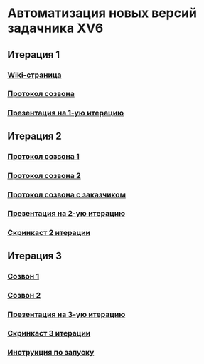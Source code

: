 # Автоматизация новых версий задачника XV6
## Итерация 1
### [Wiki-страница](https://github.com/moevm/mse1h2025-xv6/wiki)
### [Протокол созвона](https://github.com/moevm/mse1h2025-xv6/wiki/%D0%9F%D1%80%D0%BE%D1%82%D0%BE%D0%BA%D0%BE%D0%BB%D1%8B-%D1%81%D0%BE%D0%B7%D0%B2%D0%BE%D0%BD%D0%BE%D0%B2)
### [Презентация на 1-ую итерацию](https://github.com/moevm/mse1h2025-xv6/blob/reports/reports/%D0%9F%D1%80%D0%B5%D0%B7%D0%B5%D0%BD%D1%82%D0%B0%D1%86%D0%B8%D1%8F_1_%D0%B8%D1%82%D0%B5%D1%80%D0%B0%D1%86%D0%B8%D1%8F.pdf)

## Итерация 2
### [Протокол созвона 1](https://github.com/moevm/mse1h2025-xv6/wiki/%D0%9F%D1%80%D0%BE%D1%82%D0%BE%D0%BA%D0%BE%D0%BB%D1%8B-%D1%81%D0%BE%D0%B7%D0%B2%D0%BE%D0%BD%D0%BE%D0%B2#%D0%BF%D1%80%D0%BE%D1%82%D0%BE%D0%BA%D0%BE%D0%BB-2-%D1%81%D0%BE%D0%B7%D0%B2%D0%BE%D0%BD%D0%B0)
### [Протокол созвона 2](https://github.com/moevm/mse1h2025-xv6/wiki/%D0%9F%D1%80%D0%BE%D1%82%D0%BE%D0%BA%D0%BE%D0%BB%D1%8B-%D1%81%D0%BE%D0%B7%D0%B2%D0%BE%D0%BD%D0%BE%D0%B2#%D0%BF%D1%80%D0%BE%D1%82%D0%BE%D0%BA%D0%BE%D0%BB-3-%D1%81%D0%BE%D0%B7%D0%B2%D0%BE%D0%BD%D0%B0)
### [Протокол созвона с заказчиком](https://github.com/moevm/mse1h2025-xv6/wiki/%D0%9F%D1%80%D0%BE%D1%82%D0%BE%D0%BA%D0%BE%D0%BB%D1%8B-%D1%81%D0%BE%D0%B7%D0%B2%D0%BE%D0%BD%D0%BE%D0%B2#%D0%BF%D1%80%D0%BE%D1%82%D0%BE%D0%BA%D0%BE%D0%BB-%D1%81%D0%BE%D0%B7%D0%B2%D0%BE%D0%BD%D0%B0-%D1%81-%D0%B7%D0%B0%D0%BA%D0%B0%D0%B7%D1%87%D0%B8%D0%BA%D0%BE%D0%BC)
### [Презентация на 2-ую итерацию](https://github.com/moevm/mse1h2025-xv6/blob/4e571397501cd6388c98bbeebfbd65c1d7ac3269/reports/%D0%9F%D1%80%D0%B5%D0%B7%D0%B5%D0%BD%D1%82%D0%B0%D1%86%D0%B8%D1%8F_2_%D0%B8%D1%82%D0%B5%D1%80%D0%B0%D1%86%D0%B8%D1%8F.pdf)
### [Скринкаст 2 итерации](https://github.com/moevm/mse1h2025-xv6/wiki/%D0%A1%D0%BA%D1%80%D0%B8%D0%BD%D0%BA%D0%B0%D1%81%D1%82-%D0%BF%D0%BE%D1%81%D0%BB%D0%B5-2-%D0%B8%D1%82%D0%B5%D1%80%D0%B0%D1%86%D0%B8%D0%B8)

## Итерация 3
### [Созвон 1](https://github.com/moevm/mse1h2025-xv6/wiki/%D0%9F%D1%80%D0%BE%D1%82%D0%BE%D0%BA%D0%BE%D0%BB%D1%8B-%D1%81%D0%BE%D0%B7%D0%B2%D0%BE%D0%BD%D0%BE%D0%B2#%D0%BF%D1%80%D0%BE%D1%82%D0%BE%D0%BA%D0%BE%D0%BB-4-%D1%81%D0%BE%D0%B7%D0%B2%D0%BE%D0%BD%D0%B0)
### [Созвон 2](https://github.com/moevm/mse1h2025-xv6/wiki/%D0%9F%D1%80%D0%BE%D1%82%D0%BE%D0%BA%D0%BE%D0%BB%D1%8B-%D1%81%D0%BE%D0%B7%D0%B2%D0%BE%D0%BD%D0%BE%D0%B2#%D0%BF%D1%80%D0%BE%D1%82%D0%BE%D0%BA%D0%BE%D0%BB-5-%D1%81%D0%BE%D0%B7%D0%B2%D0%BE%D0%BD%D0%B0)
### [Презентация на 3-ую итерацию](https://github.com/moevm/mse1h2025-xv6/blob/%2369-Preparation-of-Presentation-Materials-for-Iteration-3/reports/%D0%9F%D1%80%D0%B5%D0%B7%D0%B5%D0%BD%D1%82%D0%B0%D1%86%D0%B8%D1%8F_3_%D0%B8%D1%82%D0%B5%D1%80%D0%B0%D1%86%D0%B8%D1%8F.pdf)
### [Скринкаст 3 итерации](https://github.com/moevm/mse1h2025-xv6/wiki/%D0%A1%D0%BA%D1%80%D0%B8%D0%BD%D0%BA%D0%B0%D1%81%D1%82-%D0%BF%D0%BE%D1%81%D0%BB%D0%B5-3-%D0%B8%D1%82%D0%B5%D1%80%D0%B0%D1%86%D0%B8%D0%B8)
### [Инструкция по запуску](https://github.com/moevm/mse1h2025-xv6?tab=readme-ov-file#%D0%B8%D0%BD%D1%81%D1%82%D1%80%D1%83%D0%BA%D1%86%D0%B8%D1%8F)